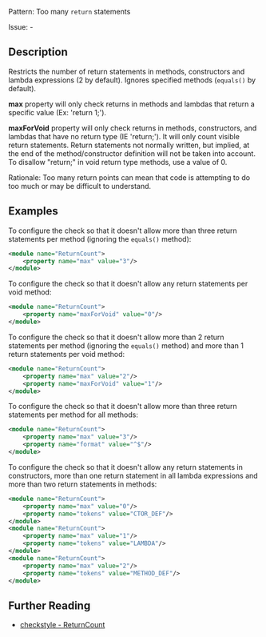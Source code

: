 Pattern: Too many `return` statements

Issue: -

## Description

Restricts the number of return statements in methods, constructors and lambda expressions (2 by default). Ignores specified methods (`equals()` by default). 

**max** property will only check returns in methods and lambdas that return a specific value (Ex: 'return 1;'). 

**maxForVoid** property will only check returns in methods, constructors, and lambdas that have no return type (IE 'return;'). It will only count visible return statements. Return statements not normally written, but implied, at the end of the method/constructor definition will not be taken into account. To disallow "return;" in void return type methods, use a value of 0. 

Rationale: Too many return points can mean that code is attempting to do too much or may be difficult to understand. 

## Examples

To configure the check so that it doesn't allow more than three return statements per method (ignoring the `equals()` method): 


```xml
<module name="ReturnCount">
    <property name="max" value="3"/>
</module>
```
        

To configure the check so that it doesn't allow any return statements per void method: 


```xml
<module name="ReturnCount">
    <property name="maxForVoid" value="0"/>
</module>
```
        

To configure the check so that it doesn't allow more than 2 return statements per method (ignoring the `equals()` method) and more than 1 return statements per void method: 


```xml
<module name="ReturnCount">
    <property name="max" value="2"/>
    <property name="maxForVoid" value="1"/>
</module>
```
        

To configure the check so that it doesn't allow more than three return statements per method for all methods: 


```xml
<module name="ReturnCount">
    <property name="max" value="3"/>
    <property name="format" value="^$"/>
</module>
```
        

To configure the check so that it doesn't allow any return statements in constructors, more than one return statement in all lambda expressions and more than two return statements in methods: 


```xml
<module name="ReturnCount">
    <property name="max" value="0"/>
    <property name="tokens" value="CTOR_DEF"/>
</module>
<module name="ReturnCount">
    <property name="max" value="1"/>
    <property name="tokens" value="LAMBDA"/>
</module>
<module name="ReturnCount">
    <property name="max" value="2"/>
    <property name="tokens" value="METHOD_DEF"/>
</module>
```

## Further Reading

* [checkstyle - ReturnCount](https://checkstyle.sourceforge.io/checks/coding/returncount.html#ReturnCount)
